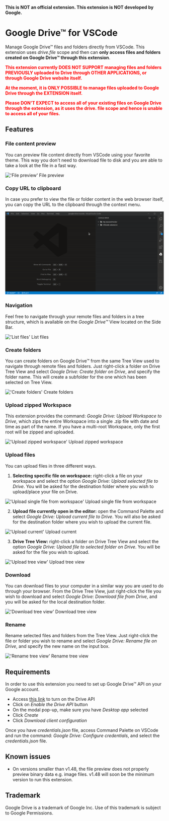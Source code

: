 **This is NOT an official extension. This extension is NOT developed by Google.**

# Google Drive™ for VSCode

Manage Google Drive™ files and folders directly from VSCode. This extension uses *drive.file* scope and then can **only access files and folders created on Google Drive™ through this extension**.

<span style="color:red">**This extension currently DOES NOT SUPPORT managing files and folders PREVIOUSLY uploaded to Drive through OTHER APPLICATIONS, or through Google Drive website itself.**</span>

<span style="color:red"> **At the moment, it is ONLY POSSIBLE to manage files uploaded to Google Drive through the EXTENSION itself.**</span>

<span style="color:red"> **Please DON'T EXPECT to access all of your existing files on Google Drive through the extension, as it uses the drive.
file scope and hence is unable to access all of your files.**</span>

## Features
   
### File content preview
You can preview file content directly from VSCode using your favorite theme. This way you don't need to download file to disk 
and you are able to take a look at the file in a fast way.

!['File preview' File preview](img/gif/preview.gif)
   
### Copy URL to clipboard
In case you prefer to view the file or folder content in the web browser itself, you can copy the URL to the clipboard through the context menu.

!['Copying URL' Copying URL](img/gif/copy-url.gif)

### Navigation
Feel free to navigate through your remote files and folders in a tree structure, which is available on the *Google Drive™* View located on the Side Bar.

!['List files' List files](img/gif/list.gif)

### Create folders

You can create folders on Google Drive™ from the same Tree View used to navigate through remote files and folders. Just right-click a folder on Drive Tree View and select *Google Drive: Create folder on Drive*, and specify the folder name. This will create a subfolder for the one which has been selected on Tree View.

!['Create folders' Create folders](img/gif/create-folder.gif)

### Upload zipped Workspace

This extension provides the command: *Google Drive: Upload Workspace to Drive*, which zips the entire Workspace into a single .zip file with date and time as part of the name. If you have a multi-root Workspace, only the first root will be zipped and uploaded.

!['Upload zipped workspace' Upload zipped workspace](img/gif/upload-zipped-workspace.gif)

### Upload files

You can upload files in three different ways.

1. **Selecting specific file on workspace:** right-click a file on your workspace and select the option *Google Drive: Upload selected file to Drive*. You will be asked for the destination folder where you wish to upload/place your file on Drive.

!['Upload single file from workspace' Upload single file from workspace](img/gif/upload-single-file-from-workspace.gif)

2. **Upload file currently open in the editor:** open the Command Palette and select *Google Drive: Upload current file to Drive*. You will also be asked for the destination folder where you wish to upload the current file.

!['Upload current' Upload current](img/gif/upload-current.gif)

3. **Drive Tree View:** right-click a folder on Drive Tree View and select the option *Google Drive: Upload file to selected folder on Drive*. You will be asked for the file you wish to upload.

!['Upload tree view' Upload tree view](img/gif/upload-tree-view.gif)

### Download
You can download files to your computer in a similar way you are used to do through your browser. From the Drive Tree View, just right-click the file you wish to download and select *Google Drive: Download file from Drive*, and you will be asked for the local destination folder.

!['Download tree view' Download tree view](img/gif/download-tree-view.gif)

### Rename
Rename selected files and folders from the Tree View. Just right-click the file or folder you wish to rename and select *Google Drive: Rename file on Drive*, and specify the new name on the input box.

!['Rename tree view' Rename tree view](img/gif/rename-tree-view.gif)

## Requirements
In order to use this extension you need to set up Google Drive™ API on your Google account.

   * Access [this link](https://developers.google.com/drive/api/v3/quickstart/nodejs) to turn on the Drive API
   * Click on *Enable the Drive API* button
   * On the modal pop-up, make sure you have *Desktop app* selected
   * Click *Create*
   * Click *Download client configuration*
   
Once you have *credentials.json* file, access Command Palette on VSCode and run the command: *Google Drive: Configure credentials*, and select the *credentials.json* file.

## Known issues
   * On versions smaller than v1.48, the file preview does not properly preview binary data e.g. image files. v1.48 will soon be the minimum version to run this extension. 

## Trademark
Google Drive is a trademark of Google Inc. Use of this trademark is subject to Google Permissions.